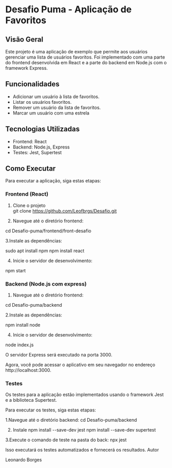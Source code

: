 # Desafio Puma - Aplicação de Favoritos

## Visão Geral

Este projeto é uma aplicação de exemplo que permite aos usuários gerenciar uma lista de usuários favoritos. Foi implementado com uma parte do frontend desenvolvida em React e a parte do backend em Node.js com o framework Express.

## Funcionalidades

- Adicionar um usuário à lista de favoritos.
- Listar os usuários favoritos.
- Remover um usuário da lista de favoritos.
- Marcar um usuário com uma estrela 

## Tecnologias Utilizadas

- Frontend: React
- Backend: Node.js, Express
- Testes: Jest, Supertest

## Como Executar

Para executar a aplicação, siga estas etapas:

### Frontend (React)

1. Clone o projeto  
git clone https://github.com/Leofbrgs/Desafio.git

2. Navegue até o diretório frontend:

cd Desafio-puma/frontend/front-desafio

3.Instale as dependências:

sudo apt install npm
npm install react

4. Inicie o servidor de desenvolvimento:

npm start

### Backend (Node.js com express)

1. Navegue até o diretório frontend:

cd Desafio-puma/backend

2.Instale as dependências:

npm install node

4. Inicie o servidor de desenvolvimento:

node index.js

O servidor Express será executado na porta 3000.

Agora, você pode acessar o aplicativo em seu navegador no endereço http://localhost:3000.

### Testes

Os testes para a aplicação estão implementados usando o framework Jest e a biblioteca Supertest.

Para executar os testes, siga estas etapas:

1.Navegue até o diretório backend:
cd Desafio-puma/backend

2. Instale
npm install --save-dev jest
npm install --save-dev supertest


3.Execute o comando de teste na pasta do back:
npx jest

Isso executará os testes automatizados e fornecerá os resultados.
Autor

Leonardo Borges
